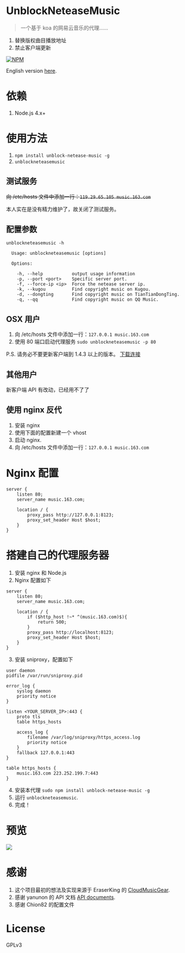 # UnblockNeteaseMusic

> 一个基于 koa 的网易云音乐的代理……

1. 替换版权曲目播放地址
2. 禁止客户端更新

[![NPM](https://nodei.co/npm/unblock-netease-music.png?downloads=true&downloadRank=true)](https://nodei.co/npm/unblock-netease-music/)

English version [here](https://github.com/ITJesse/UnblockNeteaseMusic/blob/master/README_en.md).

# 依赖

1. Node.js 4.x+

# 使用方法

1. `npm install unblock-netease-music -g`
2. `unblockneteasemusic`

## 测试服务

~~向 /etc/hosts 文件中添加一行：`119.29.65.105 music.163.com`~~

本人实在是没有精力维护了，故关闭了测试服务。

## 配置参数

```
unblockneteasemusic -h

  Usage: unblockneteasemusic [options]

  Options:

    -h, --help           output usage information
    -p, --port <port>    Specific server port.
    -f, --force-ip <ip>  Force the netease server ip.
    -k, --kugou          Find copyright music on Kugou.
    -d, --dongting       Find copyright music on TianTianDongTing.
    -q, --qq             Find copyright music on QQ Music.
```

## OSX 用户

1. 向 /etc/hosts 文件中添加一行：`127.0.0.1 music.163.com`
2. 使用 80 端口启动代理服务 `sudo unblockneteasemusic -p 80`

P.S. 请务必不要更新客户端到 1.4.3 以上的版本。 [下载连接](http://s1.music.126.net/download/osx/NeteaseMusic_1.4.3_452_web.dmg)

## 其他用户

新客户端 API 有改动，已经用不了了

## 使用 nginx 反代

1. 安装 nginx
2. 使用下面的配置新建一个 vhost
3. 启动 nginx.
4. 向 /etc/hosts 文件中添加一行：`127.0.0.1 music.163.com`

# Nginx 配置

```
server {
    listen 80;
    server_name music.163.com;

    location / {
        proxy_pass http://127.0.0.1:8123;
        proxy_set_header Host $host;
    }
}
  ```

# 搭建自己的代理服务器

1. 安装 nginx 和 Node.js
2. Nginx 配置如下

  ```
  server {
      listen 80;
      server_name music.163.com;

      location / {
          if ($http_host !~* ^(music.163.com)$){
              return 500;
          }
          proxy_pass http://localhost:8123;
          proxy_set_header Host $host;
      }
  }
  ```

3. 安装 sniproxy，配置如下

  ```
  user daemon
  pidfile /var/run/sniproxy.pid

  error_log {
      syslog daemon
      priority notice
  }

  listen <YOUR_SERVER_IP>:443 {
      proto tls
      table https_hosts

      access_log {
          filename /var/log/sniproxy/https_access.log
          priority notice
      }
      fallback 127.0.0.1:443
  }

  table https_hosts {
      music.163.com 223.252.199.7:443
  }
  ```

4. 安装本代理 `sudo npm install unblock-netease-music -g`
5. 运行 `unblockneteasemusic`.
6. 完成！

# 预览

![](https://dn-itjesse.qbox.me/github%2Fphoto_2016-03-31_01-11-14.jpg)

# 感谢

1. 这个项目最初的想法及实现来源于 EraserKing 的 [CloudMusicGear](https://github.com/EraserKing/CloudMusicGear).
2. 感谢 yanunon 的 API 文档 [API documents](https://github.com/yanunon/NeteaseCloudMusic/wiki/%E7%BD%91%E6%98%93%E4%BA%91%E9%9F%B3%E4%B9%90API%E5%88%86%E6%9E%90).
3. 感谢 Chion82 的配置文件

# License

GPLv3
